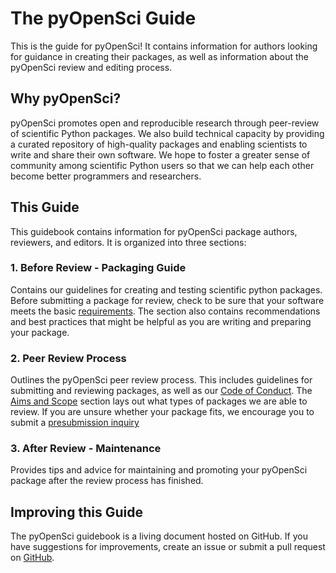 # The pyOpenSci Guide

This is the guide for pyOpenSci! It contains information for authors looking for
guidance in creating their packages, as well as information about the pyOpenSci review
and editing process.

## Why pyOpenSci?
pyOpenSci promotes open and reproducible research through peer-review of scientific Python packages. We also build technical capacity by providing a curated repository of high-quality packages and enabling scientists to write and share their own software. We hope to foster a greater sense of community among scientific Python users so that we can help each other become better programmers and researchers.

## This Guide
This guidebook contains information for pyOpenSci package authors, reviewers, and editors. It is organized into three sections:

### 1. Before Review - Packaging Guide
Contains our guidelines for creating and testing scientific python packages. Before submitting a package for review, check to be sure that your software meets the basic [requirements](authoring/overview#overview). The section also contains recommendations and best practices that might be helpful as you are writing and preparing your package.

### 2. Peer Review Process
Outlines the pyOpenSci peer review process. This includes guidelines for submitting and reviewing packages, as well as our [Code of Conduct](open-source-software-peer-review/code-of-conduct). The [Aims and Scope](open-source-software-peer-review/aims-and-scope) section lays out what types of packages we are able to review. If you are unsure whether your package fits, we encourage you to submit a [presubmission inquiry](open-source-software-submissions/author-guide#presubmission)

### 3. After Review - Maintenance
Provides tips and advice for maintaining and promoting your pyOpenSci package after the review process has finished.

## Improving this Guide
The pyOpenSci guidebook is a living document hosted on GitHub. If you have suggestions for improvements, create an issue or submit a pull request on [GitHub](https://github.com/pyOpenSci/contributing-guide).
